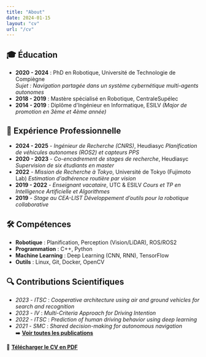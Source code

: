 ```yaml
---
title: "About"
date: 2024-01-15
layout: "cv"
url: "/cv"
---
```

 
<!-- # Hugo Pousseur  
📧 [hugo.pousseur[at]gmail.com](mailto:hugo.pousseur[at]gmail.com)  
🐙 [GitHub](https://github.com/pouceHeure/)  
🔗 [LinkedIn](https://www.linkedin.com/in/hugo-pousseur/) -->

## 🎓 Éducation  
- **2020 - 2024** : PhD en Robotique, Université de Technologie de Compiègne  
  *Sujet : Navigation partagée dans un système cybernétique multi-agents autonomes*  
- **2018 - 2019** : Mastère spécialisé en Robotique, CentraleSupélec  
- **2014 - 2019** : Diplôme d'Ingénieur en Informatique, ESILV *(Major de promotion en 3ème et 4ème année)*  



## 💼 Expérience Professionnelle  
- **2024 - 2025** - *Ingénieur de Recherche (CNRS)*, Heudiasyc   *Planification de véhicules autonomes (ROS2) et capteurs PPS*  
- **2020 - 2023** - *Co-encadrement de stages de recherche*, Heudiasyc  *Supervision de six étudiants en master*  
- **2022** - *Mission de Recherche à Tokyo*, Université de Tokyo (Fujimoto Lab)  *Estimation d'adhérence routière par vision*  
- **2019 - 2022** - *Enseignant vacataire*, UTC & ESILV  *Cours et TP en Intelligence Artificielle et Algorithmes*  
- **2019** - *Stage au CEA-LIST*  *Développement d’outils pour la robotique collaborative*  



## 🛠️ Compétences  
- **Robotique** : Planification, Perception (Vision/LiDAR), ROS/ROS2  
- **Programmation** : C++, Python  
- **Machine Learning** : Deep Learning (CNN, RNN), TensorFlow  
- **Outils** : Linux, Git, Docker, OpenCV  



## 🔍 Contributions Scientifiques  
- *2023* - *ITSC* : *Cooperative architecture using air and ground vehicles for search and recognition*  
- *2023* - *IV* : *Multi-Criteria Approach for Driving Intention*  
- *2022* - *ITSC* : *Prediction of human driving behavior using deep learning*  
- *2021* - *SMC* : *Shared decision-making for autonomous navigation*  
➡️ **[Voir toutes les publications](../publications/)**  



📄 **[Télécharger le CV en PDF](../cv.pdf)**
